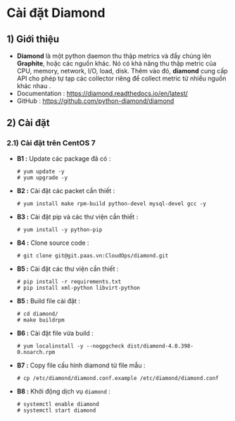 # Cài đặt Diamond
## **1) Giới thiệu**
- **Diamond** là một python daemon thu thập metrics và đẩy chúng lên **Graphite**, hoặc các nguồn khác. Nó có khả năng thu thập metric của CPU, memory, network, I/O, load, disk. Thêm vào đó, **diamond** cung cấp API cho phép tự tạp các collector riêng để collect metric từ nhiều nguồn khác nhau .
- Documentation : https://diamond.readthedocs.io/en/latest/
- GitHub : https://github.com/python-diamond/diamond
## **2) Cài đặt**
### **2.1) Cài đặt trên CentOS 7**
- **B1 :** Update các package đã có :
    ```
    # yum update -y
    # yum upgrade -y
    ```
- **B2 :** Cài đặt các packet cần thiết :
    ```
    # yum install make rpm-build python-devel mysql-devel gcc -y
    ```
- **B3 :** Cài đặt pip và các thư viện cần thiết :
    ```
    # yum install -y python-pip
    ```
- **B4 :** Clone source code :
    ```
    # git clone git@git.paas.vn:CloudOps/diamond.git
    ```
- **B5 :** Cài đặt các thư viện cần thiết :
    ```
    # pip install -r requirements.txt
    # pip install xml-python libvirt-python
    ```
- **B5 :** Build file cài đặt :
    ```
    # cd diamond/
    # make buildrpm
    ```
- **B6 :** Cài đặt file vừa build :
    ```
    # yum localinstall -y --nogpgcheck dist/diamond-4.0.398-0.noarch.rpm
    ```
- **B7 :** Copy file cấu hình diamond từ file mẫu :
    ```
    # cp /etc/diamond/diamond.conf.example /etc/diamond/diamond.conf
    ```
- **B8 :** Khởi động dịch vụ `diamond` :
    ```
    # systemctl enable diamond
    # systemctl start diamond
    ```